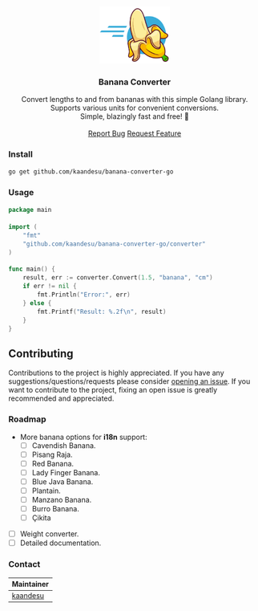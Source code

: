 <!-- PROJECT LOGO -->

<div align="center">
  <a href="https://github.com/kaandesu/banana-converter-go">
    <img src="./logo.webp" alt="Banana Converter Logo" width="140">
  </a>

  <br>

  <!-- Title -->
  <h3 align="center">Banana Converter</h3>

  <!-- DESCRIPTION -->
  <p align="center">
    Convert lengths to and from bananas with this simple Golang library. Supports various units for convenient conversions. 
    <br />
    Simple, blazingly fast and free! 🍌
    <br />        
    <br />
    <a href="https://github.com/kaandesu/banana-converter-go/issues">Report Bug</a>
    <a href="https://github.com/kaandesu/banana-converter-go/issues">Request Feature</a>
  </p>
</div>

### Install

```bash
go get github.com/kaandesu/banana-converter-go
```

### Usage

```go
package main

import (
	"fmt"
	"github.com/kaandesu/banana-converter-go/converter"
)

func main() {
	result, err := converter.Convert(1.5, "banana", "cm")
	if err != nil {
		fmt.Println("Error:", err)
	} else {
		fmt.Printf("Result: %.2f\n", result)
	}
}
```

## Contributing

Contributions to the project is highly appreciated. If you have any suggestions/questions/requests please consider [opening an issue](https://github.com/kaandesu/banana-converter-go/issues/new). If you want to contribute to the project, fixing an open issue is greatly recommended and appreciated.

### Roadmap

- More banana options for **i18n** support:
  - [ ] Cavendish Banana.
  - [ ] Pisang Raja.
  - [ ] Red Banana.
  - [ ] Lady Finger Banana.
  - [ ] Blue Java Banana.
  - [ ] Plantain.
  - [ ] Manzano Banana.
  - [ ] Burro Banana.
  - [ ] Çikita

* [ ] Weight converter.
* [ ] Detailed documentation.

### Contact

| Maintainer                              |
| --------------------------------------- |
| [kaandesu](https://github.com/kaandesu) |
